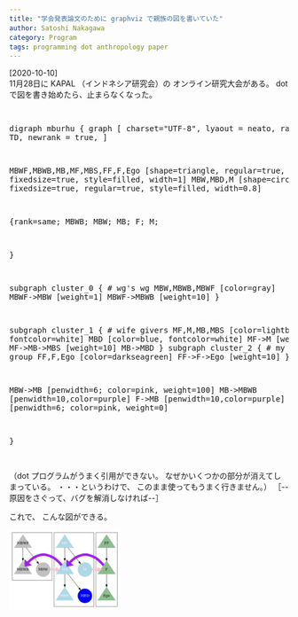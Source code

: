 ```yaml
---
title: "学会発表論文のために graphviz で親族の図を書いていた"
author: Satoshi Nakagawa
category: Program
tags: programming dot anthropology paper 
---
```


[2020-10-10]  
 11月28日に KAPAL （インドネシア研究会）の
オンライン研究大会がある。
dot で図を書き始めたら、止まらなくなった。

<div color="white">
<pre>

digraph mburhu {
        graph [
               charset="UTF-8",
               lyaout = neato,
               rankdir = TD,
               newrank = true,
               ]

MBWF,MBWB,MB,MF,MBS,FF,F,Ego [shape=triangle,
                              regular=true,
                              fixedsize=true,
                          style=filled,
                          width=1]
MBW,MBD,M [shape=circle,
           fixedsize=true,
          regular=true,
           style=filled,
           width=0.8]

{rank=same;
        MBWB;
        MBW;
        MB;
        F;
        M;

}

subgraph cluster_0 {  # wg's wg
        MBW,MBWB,MBWF [color=gray]
        MBWF->MBW [weight=1]
        MBWF->MBWB [weight=10]
}        

subgraph cluster_1 { # wife givers
        MF,M,MB,MBS [color=lightblue, fontcolor=white]
        MBD [color=blue, fontcolor=white]
        MF->M [weight=-10]
        MF->MB->MBS [weight=10]
        MB->MBD
}
subgraph cluster_2 { # my group
        FF,F,Ego [color=darkseagreen]
        FF->F->Ego [weight=10]
}

MBW->MB [penwidth=6;
         color=pink, weight=100]
MB->MBWB [penwidth=10,color=purple]
F->MB [penwidth=10,color=purple]
M->F [penwidth=6;
      color=pink, weight=0]

}

</pre>
</div>

 （dot プログラムがうまく引用ができない。
なぜかいくつかの部分が消えてしまっている。
・・・というわけで、
このまま使ってもうまく行きません。）
［--原因をさぐって、バグを解消しなければ--］

 これで、
こんな図ができる。

<img src="/pict/2020-10-10-mburhu5.jpg" alt="母方交差イトコ婚" width="200"/>

